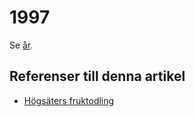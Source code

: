 # 1997

Se [år](år).

## Referenser till denna artikel

* [Högsäters fruktodling](högsäters%20frukodling)
